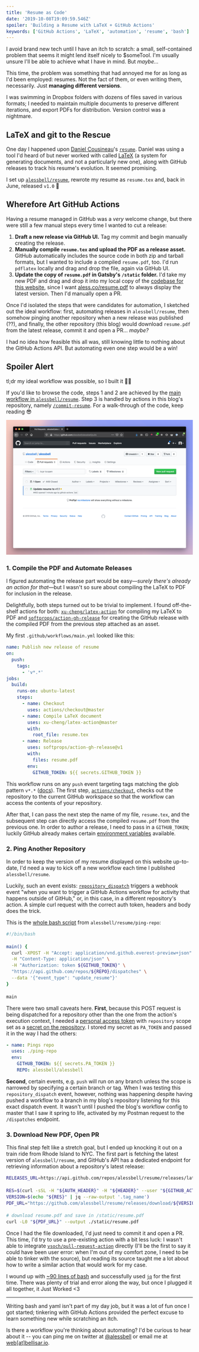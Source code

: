 ```yaml
---
title: 'Resume as Code'
date: '2019-10-08T19:09:59.546Z'
spoiler: 'Building a Resume with LaTeX + GitHub Actions'
keywords: ['GitHub Actions', 'LaTeX', 'automation', 'resume', 'bash']
---
```


I avoid brand new tech until I have an itch to scratch: a small, self-contained problem that seems it might lend itself nicely to \$someTool. I'm usually unsure I'll be able to achieve what I have in mind. But _maybe..._

This time, the problem was something that had annoyed me for as long as I'd been employed: resumes. Not the fact of them, or even writing them, necessarily. Just **managing different versions**.

I was swimming in Dropbox folders with dozens of files saved in various formats; I needed to maintain multiple documents to preserve different iterations, and export PDFs for distribution. Version control was a nightmare.

## LaTeX and git to the Rescue

One day I happened upon [Daniel Cousineau](https://github.com/dcousineau)'s [`resume`](https://github.com/dcousineau/resume). Daniel was using a tool I'd heard of but never worked with called [LaTeX](https://www.latex-project.org/about/) (a system for generating documents, and not a particularly new one), along with GitHub releases to track his resume's evolution. It seemed promising.

I set up [`alessbell/resume`](https://github.com/alessbell/resume/), rewrote my resume as `resume.tex` and, back in June, released `v1.0` 🎉

## Wherefore Art GitHub Actions

Having a resume managed in GitHub was a _very_ welcome change, but there were still a few manual steps every time I wanted to cut a release:

1. **Draft a new release via GitHub UI.** Tag my commit and begin manually creating the release.
2. **Manually compile `resume.tex` and upload the PDF as a release asset.** GitHub automatically includes the source code in both zip and tarball formats, but I wanted to include a compiled `resume.pdf`, too. I'd run `pdflatex` locally and drag and drop the file, again via GitHub UI.
3. **Update the copy of `resume.pdf` in Gatsby's `/static` folder.** I'd take my new PDF and drag and drop it into my local copy of the [codebase for this website](https://github.com/alessbell/alessbell/), since I want [aless.co/resume.pdf](https://aless.co/resume.pdf) to always display the latest version. Then I'd manually open a PR.

Once I'd isolated the steps that were candidates for automation, I sketched out the ideal workflow: first, automating releases in `alessbell/resume`, then somehow pinging another repository when a new release was published (??), and finally, the other repository (this blog) would download `resume.pdf` from the latest release, commit it and open a PR... _maybe?_

I had no idea how feasible this all was, still knowing little to nothing about the GitHub Actions API. But automating even one step would be a win!

## Spoiler Alert

tl;dr my ideal workflow was possible, so I built it 🐙💜

If you'd like to browse the code, steps 1 and 2 are achieved by the [main workflow in `alessbell/resume`](https://github.com/alessbell/resume/blob/master/.github/workflows/main.yml). Step 3 is handled by actions in this blog's repository, namely [`/commit-resume`](https://github.com/alessbell/alessbell/blob/main/commit-resume/entrypoint.sh). For a walk-through of the code, keep reading 😎

![The first PR created by my GitHub action: updating a PDF with the one it downloaded from the latest automated release in another repository ✨](./resume-pr-1.png)

### 1. Compile the PDF and Automate Releases

I figured automating the release part would be easy—_surely there's already an action for that_—but I wasn't so sure about compiling the LaTeX to PDF for inclusion in the release.

Delightfully, both steps turned out to be trivial to implement. I found off-the-shelf actions for both: [`xu-cheng/latex-action`](https://github.com/xu-cheng/latex-action) for compiling my LaTeX to PDF and [`softprops/action-gh-release`](https://github.com/softprops/action-gh-release) for creating the GitHub release with the compiled PDF from the previous step attached as an asset.

My first `.github/workflows/main.yml` looked like this:

```yaml
name: Publish new release of resume
on:
  push:
    tags:
      - 'v*.*'
jobs:
  build:
    runs-on: ubuntu-latest
    steps:
      - name: Checkout
        uses: actions/checkout@master
      - name: Compile LaTeX document
        uses: xu-cheng/latex-action@master
        with:
          root_file: resume.tex
      - name: Release
        uses: softprops/action-gh-release@v1
        with:
          files: resume.pdf
        env:
          GITHUB_TOKEN: ${{ secrets.GITHUB_TOKEN }}
```

This workflow runs on any `push` event targeting tags matching the glob pattern `v*.*` ([docs](https://help.github.com/en/articles/workflow-syntax-for-github-actions#onpushpull_requestbranchestags)). The first step, [`actions/checkout`](https://github.com/actions/checkout), checks out the repository to the current GitHub workspace so that the workflow can access the contents of your repository.

After that, I can pass the next step the name of my file, `resume.tex`, and the subsequent step can directly access the compiled `resume.pdf` from the previous one. In order to author a release, I need to pass in a `GITHUB_TOKEN`; luckily GitHub already makes certain [environment variables](https://help.github.com/en/articles/virtual-environments-for-github-actions#github_token-secret) available.

### 2. Ping Another Repository

In order to keep the version of my resume displayed on this website up-to-date, I'd need a way to kick off a new workflow each time I published `alessbell/resume`.

Luckily, such an event exists: [`repository_dispatch`](https://developer.github.com/v3/repos/#create-a-repository-dispatch-event) triggers a webhook event "when you want to trigger a GitHub Actions workflow for activity that happens outside of GitHub," or, in this case, in a different repository's action. A simple curl request with the correct auth token, headers and body does the trick.

This is the [whole bash script](https://github.com/alessbell/resume/blob/master/ping-repo/entrypoint.sh) from `alessbell/resume/ping-repo`:

```bash
#!/bin/bash

main() {
  curl -XPOST -H "Accept: application/vnd.github.everest-preview+json" \
  -H "Content-Type: application/json" \
  -H "Authorization: token ${GITHUB_TOKEN}" \
  "https://api.github.com/repos/${REPO}/dispatches" \
  --data '{"event_type": "update_resume"}'
}

main
```

There were two small caveats here. **First**, because this POST request is being dispatched for a repository other than the one from the action's execution context, I needed a [personal access token](https://help.github.com/en/articles/creating-a-personal-access-token-for-the-command-line) with `repository` scope set as a [secret on the repository](https://help.github.com/en/articles/virtual-environments-for-github-actions#creating-and-using-secrets-encrypted-variables). I stored my secret as `PA_TOKEN` and passed it in the way I had the others:

```yml
- name: Pings repo
  uses: ./ping-repo
  env:
    GITHUB_TOKEN: ${{ secrets.PA_TOKEN }}
    REPO: alessbell/alessbell
```

**Second**, certain events, e.g. `push` will run on any branch unless the scope is narrowed by specifying a certain branch or tag. When I was testing this `repository_dispatch` event, however, nothing was happening despite having pushed a workflow to a branch in my blog's repository listening for this exact dispatch event. It wasn't until I pushed the blog's workflow config to master that I saw it spring to life, activated by my Postman request to the `/dispatches` endpoint.

### 3. Download New PDF, Open PR

This final step felt like a stretch goal, but I ended up knocking it out on a train ride from Rhode Island to NYC. The first part is fetching the latest version of `alessbell/resume`, and GitHub's API has a dedicated endpoint for retrieving information about a repository's latest release:

```bash
RELEASES_URL=https://api.github.com/repos/alessbell/resume/releases/latest

RES=$(curl -sSL -H "${AUTH_HEADER}" -H "${HEADER}" --user "${GITHUB_ACTOR}" -X GET ${RELEASES_URL})
VERSION=$(echo "${RES}" | jq --raw-output '.tag_name')
PDF_URL="https://github.com/alessbell/resume/releases/download/${VERSION}/resume.pdf"

# download resume.pdf and save in /static/resume.pdf
curl -L0 "${PDF_URL}" --output ./static/resume.pdf
```

Once I had the file downloaded, I'd just need to commit it and open a PR. This time, I'd try to use a pre-existing action with a bit less luck: I wasn't able to integrate [`vsoch/pull-request-action`](https://github.com/marketplace/actions/pull-request-on-branch-push) directly (I'll be the first to say it could have been user error: when I'm out of my comfort zone, I need to be able to tinker with the source), but reading its source taught me a lot about how to write a similar action that would work for my case.

I wound up with [~90 lines of bash](https://github.com/alessbell/alessbell/blob/main/commit-resume/entrypoint.sh) and successfully used [`jq`](https://stedolan.github.io/jq/) for the first time. There was plenty of trial and error along the way, but once I plugged it all together, it Just Worked <3

---

Writing bash and yaml isn't part of my day job, but it was a lot of fun once I got started; tinkering with GitHub Actions provided the perfect excuse to learn something new while scratching an itch.

Is there a workflow you're thinking about automating? I'd be curious to hear about it -- you can ping me on twitter at [@alessbell](https://twitter.com/alessbell) or email me at [web[at]bellisar.io](mailto:web@bellisar.io).
